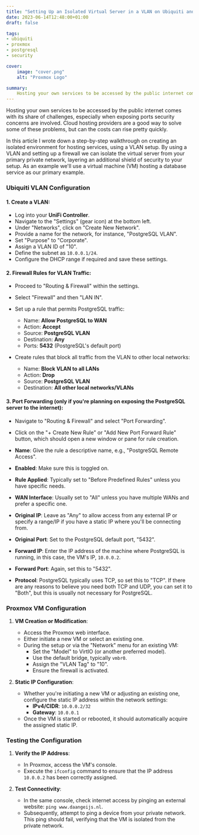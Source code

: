 ```yaml
---
title: "Setting Up an Isolated Virtual Server in a VLAN on Ubiquiti and Proxmox"
date: 2023-06-14T12:48:00+01:00
draft: false

tags:
- ubiquiti
- proxmox
- postgresql
- security

cover:
    image: "cover.png"
    alt: "Proxmox Logo"

summary:
    Hosting your own services to be accessed by the public internet comes with its share of challenges, especially when exposing ports security concerns are involved. Cloud hosting providers are a good way to solve some of these problems, but can the costs can rise pretty quickly.
---
```

Hosting your own services to be accessed by the public internet comes with its share of challenges, especially when exposing ports security concerns are involved. Cloud hosting providers are a good way to solve some of these problems, but can the costs can rise pretty quickly. 

In this article I wrote down a  step-by-step walkthrough on creating an isolated environment for hosting services, using a VLAN setup.  By using a VLAN and setting up a firewall we can isolate the virtual server from your primary private network, layering an additional shield of security to your setup. As an example we'll use a virtual machine (VM) hosting a database service as our primary example.
### Ubiquiti VLAN Configuration

#### 1. **Create a VLAN**:

-   Log into your **UniFi Controller**.
-   Navigate to the "Settings" (gear icon) at the bottom left.
-   Under "Networks", click on "Create New Network".
-   Provide a name for the network, for instance, "PostgreSQL VLAN".
-   Set "Purpose" to "Corporate".
-   Assign a VLAN ID of "10".
-   Define the subnet as `10.0.0.1/24`.
-   Configure the DHCP range if required and save these settings.

#### 2. **Firewall Rules for VLAN Traffic**:

-   Proceed to "Routing & Firewall" within the settings.
-   Select "Firewall" and then "LAN IN".
-   Set up a rule that permits PostgreSQL traffic:
    
    -   Name: **Allow PostgreSQL to WAN**
    -   Action: **Accept**
    -   Source: **PostgreSQL VLAN**
    -   Destination: **Any**
    -   Ports: **5432** (PostgreSQL's default port)
-   Create rules that block all traffic from the VLAN to other local networks:
    
    -   Name: **Block VLAN to all LANs**
    -   Action: **Drop**
    -   Source: **PostgreSQL VLAN**
    -   Destination: **All other local networks/VLANs**

#### 3. **Port Forwarding** (only if you're planning on exposing the PostgreSQL server to the internet):

-   Navigate to "Routing & Firewall" and select "Port Forwarding".
-  Click on the "+ Create New Rule" or "Add New Port Forward Rule" button, which should open a new window or pane for rule creation.

-   **Name**: Give the rule a descriptive name, e.g., "PostgreSQL Remote Access".
-   **Enabled**: Make sure this is toggled on.
-   **Rule Applied**: Typically set to "Before Predefined Rules" unless you have specific needs.
-   **WAN Interface**: Usually set to "All" unless you have multiple WANs and prefer a specific one.
-   **Original IP**: Leave as "Any" to allow access from any external IP or specify a range/IP if you have a static IP where you'll be connecting from.
-   **Original Port**: Set to the PostgreSQL default port, "5432".
-   **Forward IP**: Enter the IP address of the machine where PostgreSQL is running, in this case, the VM's IP, `10.0.0.2`.
-   **Forward Port**: Again, set this to "5432".
-   **Protocol**: PostgreSQL typically uses TCP, so set this to "TCP". If there are any reasons to believe you need both TCP and UDP, you can set it to "Both", but this is usually not necessary for PostgreSQL.

### Proxmox VM Configuration

1.  **VM Creation or Modification**:
    
    -   Access the Proxmox web interface.
    -   Either initiate a new VM or select an existing one.
    -   During the setup or via the "Network" menu for an existing VM:
        -   Set the "Model" to VirtIO (or another preferred model).
        -   Use the default bridge, typically `vmbr0`.
        -   Assign the "VLAN Tag" to "10".
        -   Ensure the firewall is activated.
2.  **Static IP Configuration**:
    
    -   Whether you're initiating a new VM or adjusting an existing one, configure the static IP address within the network settings:
        -   **IPv4/CIDR**: `10.0.0.2/32`
        -   **Gateway**: `10.0.0.1`
    -   Once the VM is started or rebooted, it should automatically acquire the assigned static IP.

### Testing the Configuration

1.  **Verify the IP Address**:
    
    -   In Proxmox, access the VM's console.
    -   Execute the `ifconfig` command to ensure that the IP address `10.0.0.2` has been correctly assigned.
2.  **Test Connectivity**:
 
    -   In the same console, check internet access by pinging an external website: `ping www.daangeijs.nl`.
    -   Subsequently, attempt to ping a device from your private network. This ping should fail, verifying that the VM is isolated from the private network.